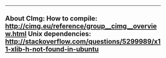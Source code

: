 ----------------------------------------------------------------------------------
About CImg:
How to compile: http://cimg.eu/reference/group__cimg__overview.html
Unix dependencies: http://stackoverflow.com/questions/5299989/x11-xlib-h-not-found-in-ubuntu
----------------------------------------------------------------------------------